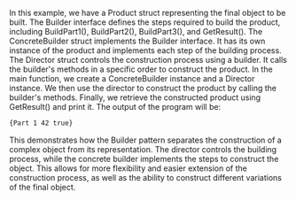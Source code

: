 In this example, we have a Product struct representing the final object to be built. 
The Builder interface defines the steps required to build the product, including BuildPart1(), BuildPart2(), BuildPart3(), and GetResult().
The ConcreteBuilder struct implements the Builder interface. 
It has its own instance of the product and implements each step of the building process.
The Director struct controls the construction process using a builder. It calls the builder's methods in a specific order to construct the product.
In the main function, we create a ConcreteBuilder instance and a Director instance. 
We then use the director to construct the product by calling the builder's methods. 
Finally, we retrieve the constructed product using GetResult() and print it.
The output of the program will be:
```sh
{Part 1 42 true}
```
This demonstrates how the Builder pattern separates the construction of a complex object from its representation. 
The director controls the building process, while the concrete builder implements the steps to construct the object. 
This allows for more flexibility and easier extension of the construction process, as well as the ability to construct different variations of the final object.






